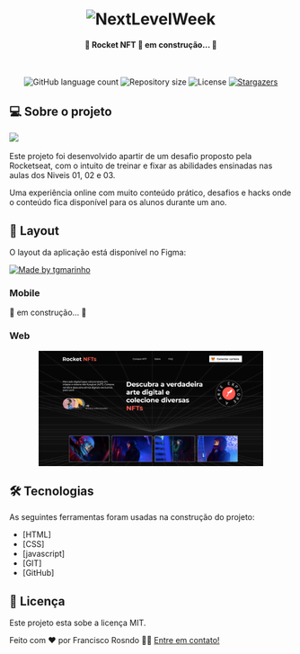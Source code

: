 <h1 align="center">
    <img alt="NextLevelWeek" title="#NextLevelWeek" src="./assets/favicon.ico" />
</h1>

<h4 align="center"> 
	🚧 Rocket NFT 🚀 em construção... 🚧
</h4>
<br/>
<p align="center">
  <img alt="GitHub language count" src="https://img.shields.io/github/languages/count/rosendo2015/rosendo-rocketnfts?color=%2304D361">
  <img alt="Repository size" src="https://img.shields.io/github/repo-size/rosendo2015/rosendo-rocketnfts"> <img alt="License" src="https://img.shields.io/badge/license-MIT-brightgreen"> <a href="https://github.com/tgmarinho/nlw1/stargazers">
  <img alt="Stargazers" src="https://img.shields.io/github/stars/rosendo2015/rosendo-rocketnfts?style=social">
  </a>
</p>


## 💻 Sobre o projeto
<img src="./assets/favicon.ico" width="25px"/>

Este projeto foi desenvolvido apartir de um desafio proposto pela Rocketseat, com o intuito de treinar e fixar as abilidades ensinadas nas aulas dos Niveis 01, 02 e 03.

Uma experiência online com muito conteúdo prático, desafios e hacks onde o conteúdo fica disponível para os alunos durante um ano.

## 🎨 Layout

O layout da aplicação está disponível no Figma:

<a href="https://www.figma.com/file/jPG4mwYDcDj8SH8zYgmJQa/DD-Rocket-NFTs-Copy?fuid=1150911751086000256">
  <img alt="Made by tgmarinho" src="https://img.shields.io/badge/Acessar%20Layout%20-Figma-%2304D361">
</a>


### Mobile

🚧 em construção... 🚧


### Web

<p align="center" style="display: flex; align-items: flex-start; justify-content: center;">
  <img alt="" title="#RockeNFT" src="./assets/web.png" width="400px">

 
</p>

## 🛠 Tecnologias

As seguintes ferramentas foram usadas na construção do projeto:

- [HTML]
- [CSS]
- [javascript]
- [GIT]
- [GitHub]


## 📝 Licença

Este projeto esta sobe a licença MIT.

Feito com ❤️ por Francisco Rosndo 👋🏽 [Entre em contato!](https://www.linkedin.com/in/francisco-rosendo-a05623241/)
